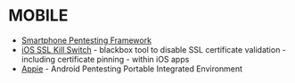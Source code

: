 # MOBILE

* [Smartphone Pentesting Framework](https://github.com/georgiaw/Smartphone-Pentest-Framework)
* [iOS SSL Kill Switch](https://github.com/iSECPartners/ios-ssl-kill-switch) - blackbox tool to disable SSL certificate validation - including certificate pinning - within iOS apps
* [Appie](https://manifestsecurity.com/appie/) - Android Pentesting Portable Integrated Environment
